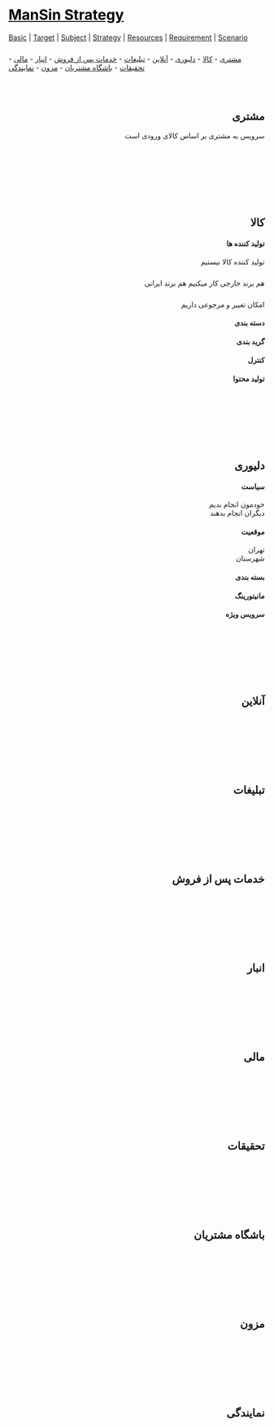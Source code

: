 <style>
.md0{margin-top: 150px;}
.md1{margin-top: 75px;}
.md2{margin-top: 50px;}
.md3{margin-top: 25px;}
.md4{margin-top: 5px;}
.tbl1 td#header{background-color: D1ECCF}
.tbl1 tr#header{background-color: D1ECCF}
</style>


# [<span style="color:black;">ManSin Strategy</span>](ManSin.md)


[Basic](ManSin-Basic.md) |
[Target](ManSin-Target.md) |
[Subject](ManSin-Subject.md) | 
[Strategy](ManSin-Strategy.md) |
[Resources](ManSin-Resources.md) | 
[Requirement](ManSin-Requirement.md) |
[Scenario](ManSin-Scenario.md)


<div class="md3"></div>
<a href="#مشتری">مشتری</a> - 
<a href="#کالا">کالا</a> - 
<a href="#دلیوری">دلیوری</a> - 
<a href="#آنلاین">آنلاین</a> - 
<a href="#تبلیغات">تبلیغات</a> -  
<a href="#خدمات-پس-از-فروش">خدمات پس از فروش</a> -
<a href="#انبار">انبار</a> -  
<a href="#مالی">مالی</a> -  
<a href="#تحقیقات">تحقیقات</a> -  
<a href="#باشگاه-مشتریان">باشگاه مشتریان</a> - 
<a href="#مزون">مزون</a> -
<a href="#نمایندگی">نمایندگی</a>




<div class="md1"></div>



<div align="right" dir="rtl">

## مشتری

سرویس به مشتری بر اساس کالای ورودی است

<div class="md3"><div>

</div>




<div class="md0"></div>
<div align="right" dir="rtl">

## کالا

#### تولید کننده ها

تولید کننده کالا نیستیم

<div class="md3"><div>

هم برند خارجی کار میکنیم هم برند ایرانی

<div class="md3"><div>

امکان تغییر و مرجوعی داریم

#### دسته بندی 

#### گرید بندی 

#### کنترل

#### تولید محتوا


</div>









<div class="md0"></div>
<div align="right" dir="rtl">

## دلیوری



#### سیاست

خودمون انجام بدیم
<br>
دیگران انجام بدهند
      
   
#### موقعیت
تهران
<br>
شهرستان
   
#### بسته بندی

#### مانیتورینگ

#### سرویس ویژه
 
</div>
 




<div class="md0"></div>

## آنلاین





<div class="md0"></div>

## تبلیغات




<div class="md0"></div>

##  خدمات پس از فروش





<div class="md0"></div>

##  انبار





<div class="md0"></div>

##  مالی





<div class="md0"></div>

##	تحقیقات






<div class="md0"></div>

##   باشگاه مشتریان







<div class="md0"></div>

##  مزون






<div class="md0"></div>

##  نمایندگی
